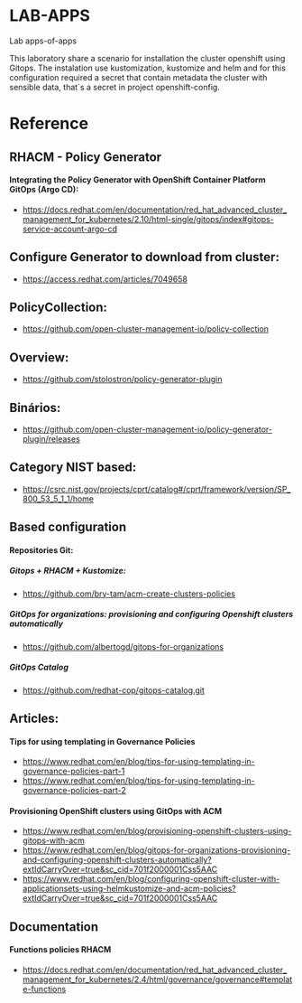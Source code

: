 # LAB-APPS

Lab apps-of-apps

This laboratory share a scenario for installation the cluster openshift using Gitops.
The instalation use kustomization, kustomize and helm and for this configuration required a secret that contain metadata the cluster with sensible data, that`s a secret in project openshift-config. 

# Reference

## RHACM - Policy Generator
 
#### Integrating the Policy Generator with OpenShift Container Platform GitOps (Argo CD):
- https://docs.redhat.com/en/documentation/red_hat_advanced_cluster_management_for_kubernetes/2.10/html-single/gitops/index#gitops-service-account-argo-cd
 
## Configure Generator to download from cluster:
- https://access.redhat.com/articles/7049658
 
## PolicyCollection:
- https://github.com/open-cluster-management-io/policy-collection
 
## Overview:
- https://github.com/stolostron/policy-generator-plugin
 
## Binários:
- https://github.com/open-cluster-management-io/policy-generator-plugin/releases
 
## Category NIST based:
- https://csrc.nist.gov/projects/cprt/catalog#/cprt/framework/version/SP_800_53_5_1_1/home
 
 
## Based configuration

#### Repositories Git:
 
##### Gitops + RHACM + Kustomize:
- https://github.com/bry-tam/acm-create-clusters-policies
 
##### GitOps for organizations: provisioning and configuring Openshift clusters automatically
- https://github.com/albertogd/gitops-for-organizations

##### GitOps Catalog
- https://github.com/redhat-cop/gitops-catalog.git
 
## Articles:
 
#### Tips for using templating in Governance Policies
- https://www.redhat.com/en/blog/tips-for-using-templating-in-governance-policies-part-1
- https://www.redhat.com/en/blog/tips-for-using-templating-in-governance-policies-part-2
 
#### Provisioning OpenShift clusters using GitOps with ACM
- https://www.redhat.com/en/blog/provisioning-openshift-clusters-using-gitops-with-acm
- https://www.redhat.com/en/blog/gitops-for-organizations-provisioning-and-configuring-openshift-clusters-automatically?extIdCarryOver=true&sc_cid=701f2000001Css5AAC
- https://www.redhat.com/en/blog/configuring-openshift-cluster-with-applicationsets-using-helmkustomize-and-acm-policies?extIdCarryOver=true&sc_cid=701f2000001Css5AAC

## Documentation

#### Functions policies RHACM
- https://docs.redhat.com/en/documentation/red_hat_advanced_cluster_management_for_kubernetes/2.4/html/governance/governance#template-functions

